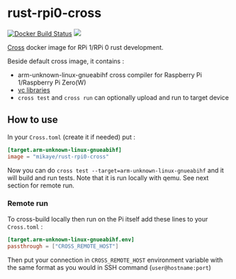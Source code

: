 # rust-rpi0-cross
[![Docker Build Status](https://img.shields.io/docker/cloud/build/mikaye/rust-rpi0-cross.svg)](https://hub.docker.com/r/mikaye/rust-rpi0-cross)
[![](https://images.microbadger.com/badges/image/mikaye/rust-rpi0-cross.svg)](https://microbadger.com/images/mikaye/rust-rpi0-cross "Get your own image badge on microbadger.com")

[Cross](https://github.com/rust-embedded/cross) docker image for RPi 1/RPi 0 rust development.

Beside default cross image, it contains :

- arm-unknown-linux-gnueabihf cross compiler for Raspberry Pi 1/Raspberry Pi Zero(W)
- [vc libraries](https://github.com/raspberrypi/firmware/tree/1.20190215/hardfp/opt/vc)
- `cross test` and `cross run` can optionally upload and run to target device

## How to use
In your `Cross.toml` (create it if needed) put :
```TOML
[target.arm-unknown-linux-gnueabihf]
image = "mikaye/rust-rpi0-cross"
```

Now you can do `cross test --target=arm-unknown-linux-gnueabihf` and it will build and run tests. Note that it is run locally with qemu. See next section for remote run.

### Remote run
To cross-build locally then run on the Pi itself add these lines to your `Cross.toml` :
```TOML
[target.arm-unknown-linux-gnueabihf.env]
passthrough = ["CROSS_REMOTE_HOST"]
```
Then put your connection in `CROSS_REMOTE_HOST` environment variable with the same format as you would in SSH command (`user@hostname:port`)
